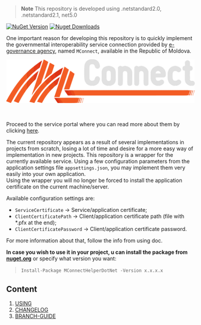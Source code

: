 > **Note** This repository is developed using .netstandard2.0, .netstandard2.1, net5.0

[![NuGet Version](https://img.shields.io/nuget/v/MConnectHelperDotNet.svg?style=flat&logo=nuget)](https://www.nuget.org/packages/MConnectHelperDotNet/)
[![Nuget Downloads](https://img.shields.io/nuget/dt/MConnectHelperDotNet.svg?style=flat&logo=nuget)](https://www.nuget.org/packages/MConnectHelperDotNet)


One important reason for developing this repository is to quickly implement the governmental interoperability service connection provided by [e-governance agency](https://egov.md/), named `MConnect`, available in the Republic of Moldova.<br/>

<p align="center">
    <a href="https://mconnect.gov.md">
        <img src="assets/mconnect.png"/>
    </a>
</p>

<br/>

Proceed to the service portal where you can read more about them by clicking [here](https://mconnect.gov.md).

The current repository appears as a result of several implementations in projects from scratch, losing a lot of time and desire for a more easy way of implementation in new projects.
This repository is a wrapper for the currently available service. Using a few configuration parameters from the application settings file `appsettings.json`, you may implement them very easily into your own application.<br/>
Using the wrapper you will no longer be forced to install the application certificate on the current machine/server.
<br/>

Available configuration settings are: 
* `ServiceCertificate` -> Service/application certificate;
* `ClientCertificatePath` -> Client/application certificate path (file with *.pfx at the end);
* `ClientCertificatePassword` -> Client/application certificate password.

For more information about that, follow the info from using doc.

**In case you wish to use it in your project, u can install the package from <a href="https://www.nuget.org/packages/MConnectHelperDotNet" target="_blank">nuget.org</a>** or specify what version you want:

> `Install-Package MConnectHelperDotNet -Version x.x.x.x`

## Content
1. [USING](docs/usage.md)
1. [CHANGELOG](docs/CHANGELOG.md)
1. [BRANCH-GUIDE](docs/branch-guide.md)